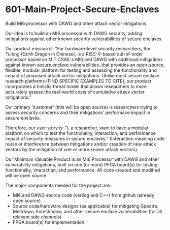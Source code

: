 # 601-Main-Project-Secure-Enclaves
Build MI6 processor with DAWG and other attack vector mitigations

Our idea is to build an MI6 processor with DAWG security, adding mitigations against other known security vulnerabilities of secure enclaves. 

Our product mission is: "For hardware-level security researchers, the Tulong (Earth Dragon in Chinese), is a RISC-V-based out-of-order processor based on MIT CSAIL's MI6 and DAWG with additional mitigations against known secure enclave vulnerabilities, that provides an open-source, flexible, modular platform for testing and assessing the functionality and impact of proposed attack vector mitigations. Unlike most secure enclave research platforms (FIND SPECIFIC EXAMPLES TO CITE), our product incorporates a holistic threat model that allows researchers to more accurately assess the real-world costs of cumulative attack vector mitigations."

Our primary 'customer' (this will be open source) is researchers trying to assess security concerns and their mitigations' performace impact in secure enclaves.

Therefore, our user story is: "I, a researcher, want to have a modular platform on which to test the functionality, interaction, and performance impact of security measures in secure enclaves." (Interaction meaning code reuse or interference between mitigations and/or creation of new attack vectors by the mitigation of one or more known attack vectors).

Our Minimum Valuable Product is an MI6 Processor with DAWG and other vulnerability mitigations, built on one (or more) PFGA board(s) for testing functionality, interaction, and performance. All code created and modified will be open source.

The major components needed for the project are:
- MI6 and DAWG source code (verilog and C++) from github (already open source)
- Source code/hardware designs (as applicable) for mitigating Spectre. Meltdown, Foreshadow, and other secure enclave vulnerabilities (for all relevant side channels)
- FPGA board(s) for implementation

